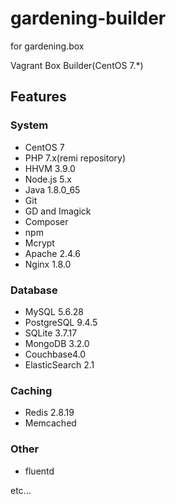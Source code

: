 # gardening-builder

for gardening.box

Vagrant Box Builder(CentOS 7.*)

## Features
### System
 - CentOS 7
 - PHP 7.x(remi repository)
 - HHVM 3.9.0
 - Node.js 5.x
 - Java 1.8.0_65
 - Git
 - GD and Imagick
 - Composer
 - npm
 - Mcrypt
 - Apache 2.4.6
 - Nginx 1.8.0

### Database
 - MySQL 5.6.28
 - PostgreSQL 9.4.5
 - SQLite 3.7.17
 - MongoDB 3.2.0
 - Couchbase4.0
 - ElasticSearch 2.1

### Caching
 - Redis 2.8.19
 - Memcached

### Other
 - fluentd

 etc...

